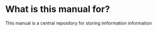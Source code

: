 # What is this manual for?

This manual is a central repository for storing imformation information 


